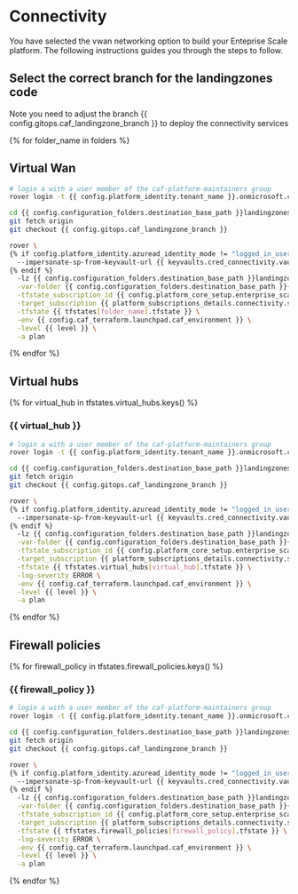 
# Connectivity
You have selected the vwan networking option to build your Enteprise Scale platform. The following instructions guides you through the steps to follow.

## Select the correct branch for the landingzones code

Note you need to adjust the branch {{ config.gitops.caf_landingzone_branch }} to deploy the connectivity services

{% for folder_name in folders %}
## Virtual Wan

```bash
# login a with a user member of the caf-platform-maintainers group
rover login -t {{ config.platform_identity.tenant_name }}.onmicrosoft.com

cd {{ config.configuration_folders.destination_base_path }}landingzones
git fetch origin
git checkout {{ config.gitops.caf_landingzone_branch }}

rover \
{% if config.platform_identity.azuread_identity_mode != "logged_in_user" %}
  --impersonate-sp-from-keyvault-url {{ keyvaults.cred_connectivity.vault_uri }} \
{% endif %}
  -lz {{ config.configuration_folders.destination_base_path }}landingzones/caf_solution \
  -var-folder {{ config.configuration_folders.destination_base_path }}{{ config.configuration_folders.destination_relative_path }}/{{ level }}/{{ base_folder }}/{{ folder_name }} \
  -tfstate_subscription_id {{ config.platform_core_setup.enterprise_scale.primary_subscription_details.subscription_id }} \
  -target_subscription {{ platform_subscriptions_details.connectivity.subscription_id }} \
  -tfstate {{ tfstates[folder_name].tfstate }} \
  -env {{ config.caf_terraform.launchpad.caf_environment }} \
  -level {{ level }} \
  -a plan

```
{% endfor %}

## Virtual hubs

{% for virtual_hub in tfstates.virtual_hubs.keys() %}
### {{ virtual_hub }}

```bash
# login a with a user member of the caf-platform-maintainers group
rover login -t {{ config.platform_identity.tenant_name }}.onmicrosoft.com

cd {{ config.configuration_folders.destination_base_path }}landingzones
git fetch origin
git checkout {{ config.gitops.caf_landingzone_branch }}

rover \
{% if config.platform_identity.azuread_identity_mode != "logged_in_user" %}
  --impersonate-sp-from-keyvault-url {{ keyvaults.cred_connectivity.vault_uri }} \
{% endif %}
  -lz {{ config.configuration_folders.destination_base_path }}landingzones/caf_solution \
  -var-folder {{ config.configuration_folders.destination_base_path }}{{ config.configuration_folders.destination_relative_path }}/{{ level }}/{{ base_folder }}/virtual_hubs/{{ virtual_hub }} \
  -tfstate_subscription_id {{ config.platform_core_setup.enterprise_scale.primary_subscription_details.subscription_id }} \
  -target_subscription {{ platform_subscriptions_details.connectivity.subscription_id }} \
  -tfstate {{ tfstates.virtual_hubs[virtual_hub].tfstate }} \
  -log-severity ERROR \
  -env {{ config.caf_terraform.launchpad.caf_environment }} \
  -level {{ level }} \
  -a plan


```
{% endfor %}

## Firewall policies

{% for firewall_policy in tfstates.firewall_policies.keys() %}
### {{ firewall_policy }}

```bash
# login a with a user member of the caf-platform-maintainers group
rover login -t {{ config.platform_identity.tenant_name }}.onmicrosoft.com

cd {{ config.configuration_folders.destination_base_path }}landingzones
git fetch origin
git checkout {{ config.gitops.caf_landingzone_branch }}

rover \
{% if config.platform_identity.azuread_identity_mode != "logged_in_user" %}
  --impersonate-sp-from-keyvault-url {{ keyvaults.cred_connectivity.vault_uri }} \
{% endif %}
  -lz {{ config.configuration_folders.destination_base_path }}landingzones/caf_solution \
  -var-folder {{ config.configuration_folders.destination_base_path }}{{ config.configuration_folders.destination_relative_path }}/{{ level }}/{{ base_folder }}/firewall_policies/{{ firewall_policy }} \
  -tfstate_subscription_id {{ config.platform_core_setup.enterprise_scale.primary_subscription_details.subscription_id }} \
  -target_subscription {{ platform_subscriptions_details.connectivity.subscription_id }} \
  -tfstate {{ tfstates.firewall_policies[firewall_policy].tfstate }} \
  -log-severity ERROR \
  -env {{ config.caf_terraform.launchpad.caf_environment }} \
  -level {{ level }} \
  -a plan


```
{% endfor %}